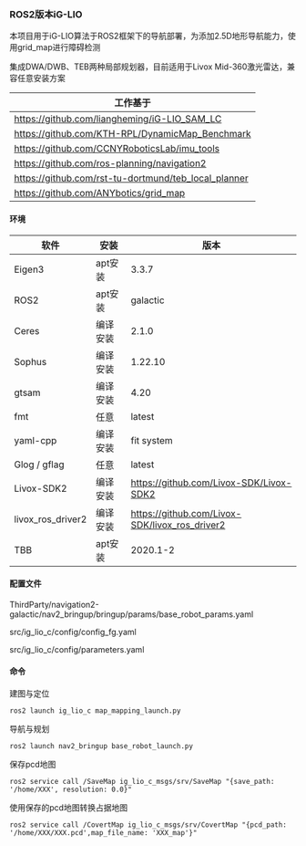 ### ROS2版本iG-LIO

本项目用于iG-LIO算法于ROS2框架下的导航部署，为添加2.5D地形导航能力，使用grid_map进行障碍检测

集成DWA/DWB、TEB两种局部规划器，目前适用于Livox Mid-360激光雷达，兼容任意安装方案

| 工作基于                                             |
| ---------------------------------------------------- |
| https://github.com/liangheming/iG-LIO_SAM_LC         |
| https://github.com/KTH-RPL/DynamicMap_Benchmark      |
| https://github.com/CCNYRoboticsLab/imu_tools         |
| https://github.com/ros-planning/navigation2          |
| https://github.com/rst-tu-dortmund/teb_local_planner |
| https://github.com/ANYbotics/grid_map                |

#### 环境

| 软件              | 安装     | 版本                                           |
| ----------------- | -------- | ---------------------------------------------- |
| Eigen3            | apt安装  | 3.3.7                                          |
| ROS2              | apt安装  | galactic                                       |
| Ceres             | 编译安装 | 2.1.0                                          |
| Sophus            | 编译安装 | 1.22.10                                        |
| gtsam             | 编译安装 | 4.20                                           |
| fmt               | 任意     | latest                                         |
| yaml-cpp          | 编译安装 | fit system                                     |
| Glog / gflag      | 任意     | latest                                         |
| Livox-SDK2        | 编译安装 | https://github.com/Livox-SDK/Livox-SDK2        |
| livox_ros_driver2 | 编译安装 | https://github.com/Livox-SDK/livox_ros_driver2 |
| TBB               | apt安装  | 2020.1-2                                       |

#### 配置文件

ThirdParty/navigation2-galactic/nav2_bringup/bringup/params/base_robot_params.yaml

src/ig_lio_c/config/config_fg.yaml

src/ig_lio_c/config/parameters.yaml

#### 命令

建图与定位

```
ros2 launch ig_lio_c map_mapping_launch.py
```

导航与规划

```
ros2 launch nav2_bringup base_robot_launch.py
```

保存pcd地图

```
ros2 service call /SaveMap ig_lio_c_msgs/srv/SaveMap "{save_path: '/home/XXX', resolution: 0.0}"
```

使用保存的pcd地图转换占据地图

```
ros2 service call /CovertMap ig_lio_c_msgs/srv/CovertMap "{pcd_path: '/home/XXX/XXX.pcd',map_file_name: 'XXX_map'}"
```
